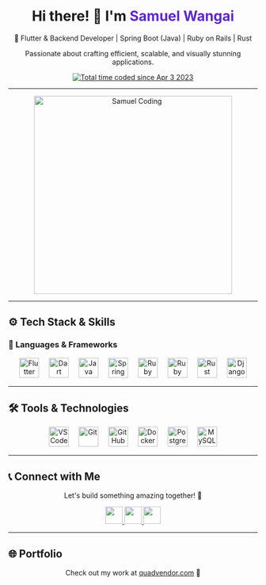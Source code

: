 <div align="center">
  <h1>Hi there! 👋 I'm <span style="color:#5f27cd;">Samuel Wangai</span></h1>
  <p>🚀 Flutter & Backend Developer | Spring Boot (Java) | Ruby on Rails | Rust</p>
  <p>Passionate about crafting efficient, scalable, and visually stunning applications.</p>
  
  <a href="https://wakatime.com/@1f31a92c-750e-4dcf-9828-0b20a598cc20">
    <img src="https://wakatime.com/badge/user/1f31a92c-750e-4dcf-9828-0b20a598cc20.svg" alt="Total time coded since Apr 3 2023" />
  </a>
</div>

---

<div align="center">
  <img src="https://cdn.dribbble.com/users/720825/screenshots/3253310/media/7988b21c14bfe59f6b0edb72fccfac28.gif" alt="Samuel Coding" width="400"/>
</div>

---

## ⚙️ Tech Stack & Skills  
### 🚀 Languages & Frameworks  
<div align="center">
  <img src="https://cdn.jsdelivr.net/gh/devicons/devicon/icons/flutter/flutter-original.svg" height="40" alt="Flutter" />
  <img width="12" />
  <img src="https://cdn.jsdelivr.net/gh/devicons/devicon/icons/dart/dart-original.svg" height="40" alt="Dart" />
  <img width="12" />
  <img src="https://cdn.jsdelivr.net/gh/devicons/devicon/icons/java/java-original.svg" height="40" alt="Java" />
  <img width="12" />
  <img src="https://cdn.jsdelivr.net/gh/devicons/devicon/icons/spring/spring-original.svg" height="40" alt="Spring Boot" />
  <img width="12" />
  <img src="https://cdn.jsdelivr.net/gh/devicons/devicon/icons/ruby/ruby-original.svg" height="40" alt="Ruby" />
  <img width="12" />
  <img src="https://cdn.jsdelivr.net/gh/devicons/devicon/icons/rails/rails-plain.svg" height="40" alt="Ruby on Rails" />
  <img width="12" />
  <img src="https://cdn.jsdelivr.net/gh/devicons/devicon/icons/rust/rust-plain.svg" height="40" alt="Rust" />
  <img width="12" />
  <img src="https://cdn.jsdelivr.net/gh/devicons/devicon/icons/django/django-plain.svg" height="40" alt="Django" />
</div>

---

## 🛠️ Tools & Technologies  
<div align="center">
  <img src="https://cdn.jsdelivr.net/gh/devicons/devicon/icons/vscode/vscode-original.svg" height="40" alt="VSCode" />
  <img width="12" />
  <img src="https://cdn.jsdelivr.net/gh/devicons/devicon/icons/git/git-original.svg" height="40" alt="Git" />
  <img width="12" />
  <img src="https://cdn.jsdelivr.net/gh/devicons/devicon/icons/github/github-original.svg" height="40" alt="GitHub" />
  <img width="12" />
  <img src="https://cdn.jsdelivr.net/gh/devicons/devicon/icons/docker/docker-original.svg" height="40" alt="Docker" />
  <img width="12" />
  <img src="https://cdn.jsdelivr.net/gh/devicons/devicon/icons/postgresql/postgresql-original.svg" height="40" alt="PostgreSQL" />
  <img width="12" />
  <img src="https://cdn.jsdelivr.net/gh/devicons/devicon/icons/mysql/mysql-original.svg" height="40" alt="MySQL" />
</div>

---

## 📞 Connect with Me  
<div align="center">
  <p>Let's build something amazing together! 🚀</p>
  <a href="https://www.linkedin.com/in/samuel-wangai-6115681a8" target="_blank">
    <img src="https://img.shields.io/static/v1?message=LinkedIn&logo=linkedin&label=&color=0077B5&logoColor=white&labelColor=&style=for-the-badge" height="35" />
  </a>
  <a href="https://www.instagram.com/samuelmwangi3410" target="_blank">
    <img src="https://img.shields.io/static/v1?message=Instagram&logo=instagram&label=&color=E4405F&logoColor=white&labelColor=&style=for-the-badge" height="35" />
  </a>
  <a href="mailto:swangai7178@gmail.com">
    <img src="https://img.shields.io/static/v1?message=Email&logo=gmail&label=&color=D14836&logoColor=white&labelColor=&style=for-the-badge" height="35" />
  </a>
</div>

---

## 🌐 Portfolio  
<div align="center">
  <p>Check out my work at <a href="https://quadvendor.com">quadvendor.com</a> 🌟</p>
</div>
